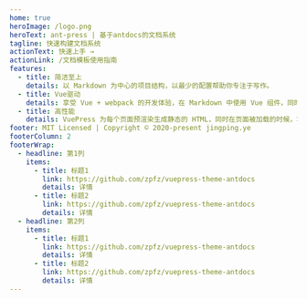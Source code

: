 ```yaml
---
home: true
heroImage: /logo.png
heroText: ant-press | 基于antdocs的文档系统
tagline: 快速构建文档系统
actionText: 快速上手 →
actionLink: /文档模板使用指南
features:
  - title: 简洁至上
    details: 以 Markdown 为中心的项目结构，以最少的配置帮助你专注于写作。
  - title: Vue驱动
    details: 享受 Vue + webpack 的开发体验，在 Markdown 中使用 Vue 组件，同时可以使用 Vue 来开发自定义主题。
  - title: 高性能
    details: VuePress 为每个页面预渲染生成静态的 HTML，同时在页面被加载的时候，将作为 SPA 运行。
footer: MIT Licensed | Copyright © 2020-present jingping.ye
footerColumn: 2
footerWrap:
  - headline: 第1列
    items:
      - title: 标题1
        link: https://github.com/zpfz/vuepress-theme-antdocs
        details: 详情
      - title: 标题2
        link: https://github.com/zpfz/vuepress-theme-antdocs
        details: 详情
  - headline: 第2列
    items:
      - title: 标题1
        link: https://github.com/zpfz/vuepress-theme-antdocs
        details: 详情
      - title: 标题2
        link: https://github.com/zpfz/vuepress-theme-antdocs
        details: 详情
---
```

